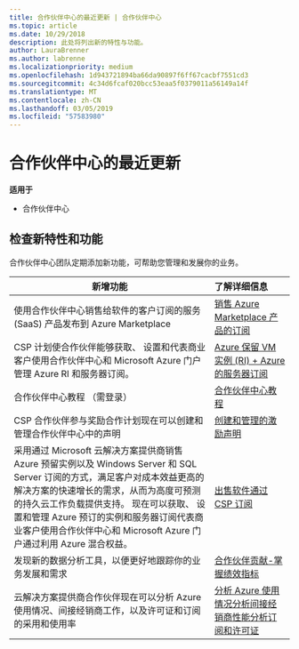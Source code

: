 ```yaml
---
title: 合作伙伴中心的最近更新 | 合作伙伴中心
ms.topic: article
ms.date: 10/29/2018
description: 此处将列出新的特性与功能。
author: LauraBrenner
ms.author: labrenne
ms.localizationpriority: medium
ms.openlocfilehash: 1d943721894ba66da90897f6ff67cacbf7551cd3
ms.sourcegitcommit: 4c34d6fcaf020bcc53eaa5f0379011a56149a14f
ms.translationtype: MT
ms.contentlocale: zh-CN
ms.lasthandoff: 03/05/2019
ms.locfileid: "57583980"
---
```

# <a name="whats-new-in-partner-center"></a>合作伙伴中心的最近更新

**适用于**

-  合作伙伴中心

## <a name="check-out-new-features-and-capabilities"></a>检查新特性和功能 

合作伙伴中心团队定期添加新功能，可帮助您管理和发展你的业务。


|**新增功能**   |**了解详细信息**   |
|----------------------|:-----------------|
|使用合作伙伴中心销售给软件的客户订阅的服务 (SaaS) 产品发布到 Azure Marketplace  | [销售 Azure Marketplace 产品的订阅](sell-marketplace-products.md)|
|CSP 计划使合作伙伴能够获取、 设置和代表商业客户使用合作伙伴中心和 Microsoft Azure 门户管理 Azure RI 和服务器订阅。|[Azure 保留 VM 实例 (RI) + Azure 的服务器订阅](azure-ri-server-subscriptions.md)|
|合作伙伴中心教程 （需登录）|[合作伙伴中心教程](https://partnercenter.microsoft.com/pcv/redirect?authenticate=true&redirect=%2Fdashboard%2Foverview)|
|CSP 合作伙伴参与奖励合作计划现在可以创建和管理合作伙伴中心中的声明|[创建和管理的激励声明](create-incentives-claims.md)|
|采用通过 Microsoft 云解决方案提供商销售 Azure 预留实例以及 Windows Server 和 SQL Server 订阅的方式，满足客户对成本效益更高的解决方案的快速增长的需求，从而为高度可预测的持久云工作负载提供支持。 现在可以获取、 设置和管理 Azure 预订的实例和服务器订阅代表商业客户使用合作伙伴中心和 Microsoft Azure 门户通过利用 Azure 混合权益。|[出售软件通过 CSP 订阅](csp-software-subscriptions.md)|
|发现新的数据分析工具，以便更好地跟踪你的业务发展和需求| [合作伙伴贡献-掌握绩效指标](partner-contributions.md)|
|云解决方案提供商合作伙伴现在可以分析 Azure 使用情况、间接经销商工作，以及许可证和订阅的采用和使用率|[分析 Azure 使用情况](analyze-azure-usage.md)[分析间接经销商性能](Analyze-indirect-resellers.md)[分析订阅和许可证      ](analyze-subscriptions-licenses.md)|

